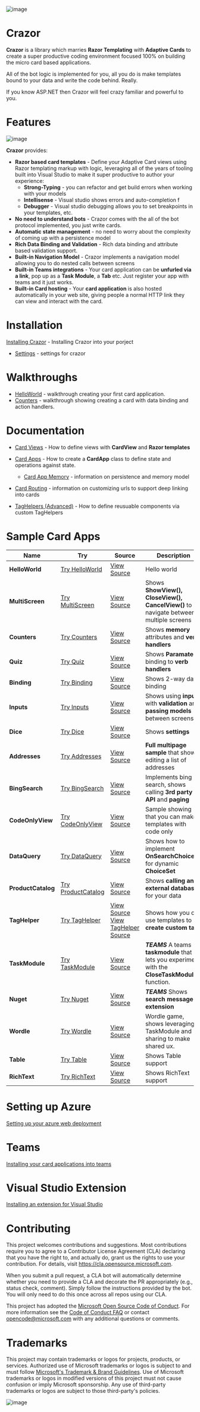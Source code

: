 

![image](https://user-images.githubusercontent.com/17789481/197238565-e3f895d0-6def-4d41-aba2-721d5432b1ef.png)


# Crazor
**Crazor** is a library which marries **Razor Templating** with **Adaptive Cards** to create a super productive 
coding environment focused 100% on building the micro card based applications.

All of the bot logic is implemented for you, all you do is make templates bound to your data and write
the code behind.  Really. 

If you know ASP.NET then Crazor will feel crazy familiar and powerful to you.

# Features

![image](https://user-images.githubusercontent.com/17789481/199912880-bc35becb-9469-4470-9253-612cdf1a9d53.png)

**Crazor** provides:

* **Razor based card templates** - Define your Adaptive Card views using Razor templating markup with logic, leveraging all of the years of tooling built into Visual Studio to make it super productive to author your experience:
  * **Strong-Typing** - you can refactor and get build errors when working with your models
  * **Intellisense** - Visual studio shows errors and auto-completion f
  * **Debugger** - Visual studio debugging allows you to set breakpoints in your templates, etc.
* **No need to understand bots** - Crazor comes with the all of the bot protocol implemented, you just write cards.
* **Automatic state management** - no need to worry about the complexity of coming up with a persistence model
* **Rich Data Binding and Validation** - Rich data binding and attribute based validation support.
* **Built-in Navigation Model** - Crazor implements a navigation model allowing you to do nested calls between screens 
* **Built-in Teams integrations** - Your card application can be **unfurled via a link**, pop up as a **Task Module**, a **Tab** etc. Just register your app with teams and it just works.
* **Built-in Card hosting** - Your **card application** is also hosted automatically in your web site, giving people a normal HTTP link they can view and interact with the card.

# Installation

[Installing Crazor](docs/Install.md) - Installing Crazor into your porject

* [Settings](docs/Settings.md) - settings for crazor

# Walkthroughs

* [HelloWorld](docs/HelloWorldWalkthrough.md) - walkthrough creating your first card application.
* [Counters](docs/CountersWalkthrough.md) - walkthrough showing creating a card with data binding and action handlers.

# Documentation

* [Card Views](docs/CardView.md) - How to define views with **CardView** and **Razor templates**
* [Card Apps](docs/CardApp.md) - How to create a **CardApp** class to define state and operations against state.
  * [Card App Memory](docs/Memory.md) - information on persistence and memory model

* [Card Routing](docs/RoutingCards.md) - information on customizing urls to support deep linking into cards
* [TagHelpers (Advanced)](docs/TagHelpers.md) - How to define reusuable components via custom TagHelpers

# Sample Card Apps
|Name|Try|Source|Description|
|---|---|---|---|
|**HelloWorld**| [Try HelloWorld](https://crazordemobot.azurewebsites.net/Cards/HelloWorld) | [View Source](https://github.com/microsoft/crazor/tree/main/source/samples/CrazorDemoBot/Cards/HelloWorld)| Hello world |
|**MultiScreen**| [Try MultiScreen](https://crazordemobot.azurewebsites.net/Cards/MultiScreen) | [View Source](https://github.com/microsoft/crazor/tree/main/source/samples/CrazorDemoBot/Cards/MultiScreen)| Shows **ShowView(),** **CloseView(),** **CancelView()** to navigate between multiple screens |
|**Counters**| [Try Counters](https://crazordemobot.azurewebsites.net/Cards/Counters) | [View Source](https://github.com/microsoft/crazor/tree/main/source/samples/CrazorDemoBot/Cards/Counters)| Shows **memory** attributes and **verb handlers** |
|**Quiz**| [Try Quiz](https://crazordemobot.azurewebsites.net/Cards/Quiz) | [View Source](https://github.com/microsoft/crazor/tree/main/source/samples/CrazorDemoBot/Cards/Quiz)| Shows **Paramater** binding to **verb handlers** |
|**Binding**| [Try Binding](https://crazordemobot.azurewebsites.net/Cards/Binding) | [View Source](https://github.com/microsoft/crazor/tree/main/source/samples/CrazorDemoBot/Cards/Binding)| Shows 2-way data binding |
|**Inputs**| [Try Inputs](https://crazordemobot.azurewebsites.net/Cards/Inputs) | [View Source](https://github.com/microsoft/crazor/tree/main/source/samples/CrazorDemoBot/Cards/Inputs)| Shows using **inputs** with **validation** and **passing models** between screens |
|**Dice**| [Try Dice](https://crazordemobot.azurewebsites.net/Cards/Dice) | [View Source](https://github.com/microsoft/crazor/tree/main/source/samples/CrazorDemoBot/Cards/Dice)| Shows **settings** |
|**Addresses**| [Try Addresses](https://crazordemobot.azurewebsites.net/Cards/Addresses) | [View Source](https://github.com/microsoft/crazor/tree/main/source/samples/CrazorDemoBot/Cards/Addresses)| **Full multipage sample** that shows editing a list of addresses |
|**BingSearch**| [Try BingSearch](https://crazordemobot.azurewebsites.net/Cards/BingSearch) | [View Source](https://github.com/microsoft/crazor/tree/main/source/samples/CrazorDemoBot/Cards/BingSearch)| Implements bing search, shows calling **3rd party API** and **paging** |
|**CodeOnlyView**| [Try CodeOnlyView](https://crazordemobot.azurewebsites.net/Cards/CodeOnlyView) | [View Source](https://github.com/microsoft/crazor/tree/main/source/samples/CrazorDemoBot/Cards/CodeOnlyView)| Sample showing that you can make templates with code only |
|**DataQuery**| [Try DataQuery](https://crazordemobot.azurewebsites.net/Cards/DataQuery) | [View Source](https://github.com/microsoft/crazor/tree/main/source/samples/CrazorDemoBot/Cards/DataQuery)| Shows how to implement **OnSearchChoices** for dynamic **ChoiceSet** |
|**ProductCatalog**| [Try ProductCatalog](https://crazordemobot.azurewebsites.net/Cards/ProductCatalog) | [View Source](https://github.com/microsoft/crazor/tree/main/source/samples/CrazorDemoBot/Cards/ProductCatalog)| Shows **calling an external database** for your data |
|**TagHelper**| [Try TagHelper](https://crazordemobot.azurewebsites.net/Cards/TagHelper) | [View Source](https://github.com/microsoft/crazor/tree/main/source/samples/CrazorDemoBot/Cards/TagHelper)<br />[View TagHelper Source](https://github.com/microsoft/crazor/tree/main/source/samples/CrazorDemoBot/TagHelpers) | Shows how you can use templates to **create custom tags** |
|**TaskModule**| [Try TaskModule](https://crazordemobot.azurewebsites.net/Cards/TaskModule) | [View Source](https://github.com/microsoft/crazor/tree/main/source/samples/CrazorDemoBot/Cards/TaskModule) | ***TEAMS*** A teams **taskmodule** that lets you experiment with the **CloseTaskModule**() function. |
|**Nuget**| [Try Nuget](https://crazordemobot.azurewebsites.net/Cards/Nuget) | [View Source](https://github.com/microsoft/crazor/tree/main/source/samples/CrazorDemoBot/Cards/Nuget)| ***TEAMS*** Shows **search message extension** |
|**Wordle**| [Try Wordle](https://crazordemobot.azurewebsites.net/Cards/Wordle) | [View Source](https://github.com/microsoft/crazor/tree/main/source/samples/CrazorDemoBot/Cards/Wordle)| Wordle game, shows leveraging TaskModule and sharing to make shared ux. |
|**Table**| [Try Table](https://crazordemobot.azurewebsites.net/Cards/Table) | [View Source](https://github.com/microsoft/crazor/tree/main/source/samples/CrazorDemoBot/Cards/Table)| Shows Table support |
|**RichText**| [Try RichText](https://crazordemobot.azurewebsites.net/Cards/RichText) | [View Source](https://github.com/microsoft/crazor/tree/main/source/samples/CrazorDemoBot/Cards/RichText)| Shows RichText support |

# Setting up Azure

[Setting up your azure web deployment](docs/Deployment.md)  

# Teams

[Installing your card applications into teams](docs/Teams.md) 

# Visual Studio Extension 

[Installing an extension for Visual Studio](docs/VSIX.md) 

# Contributing

This project welcomes contributions and suggestions.  Most contributions require you to agree to a
Contributor License Agreement (CLA) declaring that you have the right to, and actually do, grant us
the rights to use your contribution. For details, visit https://cla.opensource.microsoft.com.

When you submit a pull request, a CLA bot will automatically determine whether you need to provide
a CLA and decorate the PR appropriately (e.g., status check, comment). Simply follow the instructions
provided by the bot. You will only need to do this once across all repos using our CLA.

This project has adopted the [Microsoft Open Source Code of Conduct](https://opensource.microsoft.com/codeofconduct/).
For more information see the [Code of Conduct FAQ](https://opensource.microsoft.com/codeofconduct/faq/) or
contact [opencode@microsoft.com](mailto:opencode@microsoft.com) with any additional questions or comments.

# Trademarks

This project may contain trademarks or logos for projects, products, or services. Authorized use of Microsoft 
trademarks or logos is subject to and must follow 
[Microsoft's Trademark & Brand Guidelines](https://www.microsoft.com/en-us/legal/intellectualproperty/trademarks/usage/general).
Use of Microsoft trademarks or logos in modified versions of this project must not cause confusion or imply Microsoft sponsorship.
Any use of third-party trademarks or logos are subject to those third-party's policies.

![image](https://user-images.githubusercontent.com/17789481/197365048-6a74c3d5-85cd-4c04-a07a-eef2a46e0ddf.png)
